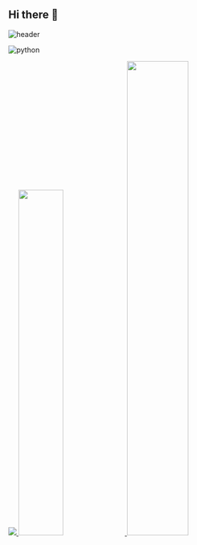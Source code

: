## Hi there 👋

![header](https://capsule-render.vercel.app/api?type=waving&color=gradient&height=120&animation=fadeIn&section=footer&text=🚗🚘🚛&fontAlign=70)

![python](https://img.shields.io/badge/python-3670A0?style=for-the-badge&logo=python&logoColor=ffdd54)

<a href="s">
  <img src="https://github-readme-stats.vercel.app/api/top-langs/?username=mun-gio&exclude_repo=dkssud8150.github.io&layout=compact&theme=tokyonight" />
</a>
<a href="s">
  <img src="https://github-readme-stats.vercel.app/api?username=mun-gio&theme=tokyonight&show_icons=true" width="42%" />
</a>
<img src="https://raw.githubusercontent.com/mun-gio/github-stats-transparent/output/generated/languages.svg" width="49.2%" />
